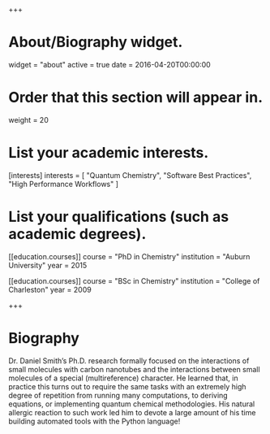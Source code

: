 +++
# About/Biography widget.
widget = "about"
active = true
date = 2016-04-20T00:00:00

# Order that this section will appear in.
weight = 20

# List your academic interests.
[interests]
  interests = [
    "Quantum Chemistry",
    "Software Best Practices",
    "High Performance Workflows"
  ]

# List your qualifications (such as academic degrees).
[[education.courses]]
  course = "PhD in Chemistry"
  institution = "Auburn University"
  year = 2015

[[education.courses]]
  course = "BSc in Chemistry"
  institution = "College of Charleston"
  year = 2009
 
+++

# Biography

Dr. Daniel Smith’s Ph.D. research formally focused on the interactions of small
molecules with carbon nanotubes and the interactions between small molecules of
a special (multireference) character.  He learned that, in practice this turns
out to require the same tasks with an extremely high degree of repetition from
running many computations, to deriving equations, or implementing quantum
chemical methodologies. His natural allergic reaction to such work led him to
devote a large amount of his time building automated tools with the Python
language!
